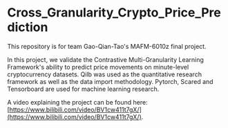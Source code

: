 # Cross_Granularity_Crypto_Price_Prediction

This repository is for team Gao-Qian-Tao's MAFM-6010z final project.

In this project, we validate the Contrastive Multi-Granularity Learning Framework's ability to predict price movements on minute-level cryptocurrency datasets. 
Qilb was used as the quantitative research framework as well as the data import methodology. Pytorch, Scared and Tensorboard  are used for machine learning research.

A video explaining the project can be found here: [https://www.bilibili.com/video/BV1cw411t7gX/](https://www.bilibili.com/video/BV1cw411t7gX/).
